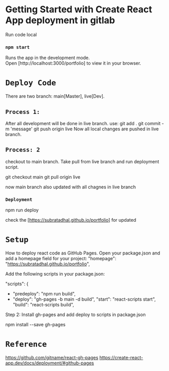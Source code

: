 # Getting Started with Create React App deployment in gitlab


Run code local
### `npm start`

Runs the app in the development mode.\
Open [http://localhost:3000/portfolio] to view it in your browser.


# `Deploy Code`

There are two branch: main[Master], live[Dev].

## `Process 1:`
After all development will be done in live branch.
use: 
git add .
git commit -m 'message'
git push origin live
Now all local changes are pushed in live branch.

## `Process: 2`
checkout to main branch. Take pull from live branch and run deployment script.

git checkout main
git pull origin live

now main branch also updated with all chagnes in live branch

### `Deployment`

npm run deploy

check the [https://subratadhal.github.io/portfolio] for updated


# `Setup`

How to deploy react code as GitHub Pages.
Open your package.json and add a homepage field for your project:
"homepage": "https://subratadhal.github.io/portfolio",

Add the following scripts in your package.json:

"scripts": {
+   "predeploy": "npm run build",
+   "deploy": "gh-pages -b main -d build",
    "start": "react-scripts start",
    "build": "react-scripts build",


Step 2: Install gh-pages and add deploy to scripts in package.json

npm install --save gh-pages




# `Reference`

https://github.com/gitname/react-gh-pages
https://create-react-app.dev/docs/deployment/#github-pages